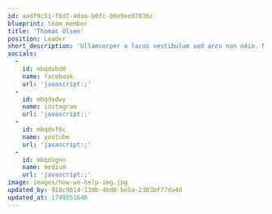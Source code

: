 ```yaml
---
id: aadf9c51-f6d7-4daa-b0fc-06e9ee87836c
blueprint: team_member
title: 'Thomas Olsen'
position: Leader
short_description: 'Ullamcorper a lacus vestibulum sed arcu non odio. Nulla porttitor massa id.'
socials:
  -
    id: mbqdvbd0
    name: facebook
    url: 'javascript:;'
  -
    id: mbqdvdwy
    name: instagram
    url: 'javascript:;'
  -
    id: mbqdvf6c
    name: youtube
    url: 'javascript:;'
  -
    id: mbqdvgnn
    name: medium
    url: 'javascript:;'
image: images/how-we-help-img.jpg
updated_by: 918c9014-13db-4bd0-be5a-2303bf77da4d
updated_at: 1749551646
---
```


